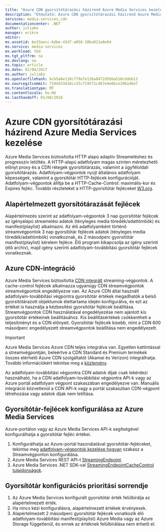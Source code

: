 ```yaml
---
title: "Azure CDN gyorsítótárazási házirend Azure Media Services kezelése |} Microsoft Docs"
description: "Útmutató: Azure CDN gyorsítótárazási házirend Azure Media Services kezelése."
services: media-services,cdn
documentationcenter: .NET
author: juliako
manager: erikre
editor: 
ms.assetid: be33aecc-6dbe-43d7-a056-10ba911e0e94
ms.service: media-services
ms.workload: tbd
ms.tgt_pltfrm: na
ms.devlang: na
ms.topic: article
ms.date: 02/04/2017
ms.author: juliako
ms.openlocfilehash: bcb5a6e118c779e7e13ba8472d5bba510cddeb12
ms.sourcegitcommit: 719dd33d18cc25c719572cd67e4e6bce29b1d6e7
ms.translationtype: MT
ms.contentlocale: hu-HU
ms.lasthandoff: 01/08/2018
---
```

# <a name="manage-azure-cdn-caching-policy-in-azure-media-services"></a>Azure CDN gyorsítótárazási házirend Azure Media Services kezelése
Azure Media Services biztosította HTTP alapú adaptív Streameléshez és progresszív letöltés. A HTTP-alapú adatfolyam magas szinten méretezhető előnyt proxy és a CDN rétegek gyorsítótárazás, valamint a ügyféloldali gyorsítótárazás. Adatfolyam-végpontok nyújt általános adatfolyam képességek, valamint a gyorsítótár HTTP-fejlécek konfigurációját. Adatfolyam-végpontok állítja be a HTTP-Cache-Control: maximális-kor és Expires fejléc. További részleteket a HTTP-gyorsítótár fejléceket [W3.org](http://www.w3.org/Protocols/rfc2616/rfc2616-sec13.html).

## <a name="default-caching-headers"></a>Alapértelmezett gyorsítótárazását fejlécek
Alapértelmezés szerint az adatfolyam-végpontok 3 nap gyorsítótár fejlécek az igényalapú streamelési adatok (tényleges media töredék/adattömbök) és manifest(playlist) alkalmazni. Az élő adatfolyamként történő streamvégpontok 3 nap gyorsítótár fejlécek adatok (tényleges media töredék/adattömbök) vonatkoznak, és 2 másodperc gyorsítótár manifest(playlist) kérelem fejléce. Élő program kikapcsolja az igény szerinti (élő archív), majd igény szerinti adatfolyam-továbbítási gyorsítótár fejlécek vonatkoznak.

## <a name="azure-cdn-integration"></a>Azure CDN-integráció
Azure Media Services biztosította [CDN integrált](https://azure.microsoft.com/updates/azure-media-services-now-fully-integrated-with-azure-cdn/) streaming-végpontok. A cache-control fejlécek alkalmazza ugyanúgy CDN streamvégpontok streamvégpontok engedélyezve van. Az Azure CDN által használt adatfolyam-továbbítási végpontra gyorsítótár értékek megadhatók a belső gyorsítótárazott objektumok élettartama idején konfigurálva, és ezt az értéket is használja a kézbesítési gyorsítótár fejlécek beállítása. Streamvégpontok CDN használatával engedélyezése nem ajánlott kis gyorsítótár értékeinek beállításához. Kis beállításértékek csökkentheti a teljesítményt és a CDN előnyeit. Gyorsítótár fejlécek kisebb, mint a CDN 600 másodperc engedélyezett streamvégpontok beállítása nem engedélyezett.

> [!IMPORTANT]
>Azure Media Services Azure CDN teljes integrálva van. Egyetlen kattintással a streamvégpontján, beleértve a CDN Standard és Premium termékek összes elérhető Azure CDN szolgáltatót (Akamai és Verizon) integrálhatja. További információkért tekintse meg a [közlemény](https://azure.microsoft.com/blog/standardstreamingendpoint/).
> 
> Az adatfolyam-továbbítási végpontra CDN adatok díjak csak lekérdezi használható, ha a CDN adatfolyam-továbbítási végpontra API-k vagy az Azure portál adatfolyam végpont szakaszában engedélyezve van. Manuális integráció közvetlenül a CDN API-k vagy a portál szakaszban CDN-végpont létrehozása vagy adatok díjak nem letiltása.

## <a name="configuring-cache-headers-with-azure-media-services"></a>Gyorsítótár-fejlécek konfigurálása az Azure Media Services
Azure-portálon vagy az Azure Media Services API-k segítségével konfigurálhatja a gyorsítótár fejléc értékei.

1. Konfigurálhatja az Azure-portál használatával gyorsítótár-fejléceket, tekintse meg [adatfolyam-végpontok kezelése hogyan](../media-services/media-services-portal-manage-streaming-endpoints.md) szakasz a Streamvégponton konfigurálása.
2. Azure Media Services REST API-t [StreamingEndpoint](https://msdn.microsoft.com/library/azure/dn783468.aspx#StreamingEndpointCacheControl).
3. Azure Media Services .NET SDK-val [StreamingEndpointCacheControl tulajdonságok](http://go.microsoft.com/fwlink/?LinkId=615302).

## <a name="cache-configuration-precedence-order"></a>Gyorsítótár konfigurációs prioritási sorrendje
1. Az Azure Media Services konfigurált gyorsítótár érték felülbírálja az alapértelmezett érték.
2. Ha nincs kézi konfigurálásra, alapértelmezett értékek érvényesek.
3. Alapértelmezett 2 másodperc gyorsítótár fejlécek vonatkozik élő adatfolyam-továbbítási manifest(playlist) Azure Media vagy az Azure Storage függetlenül, és ennek az értéknek felülbírálása nem érhető el.

